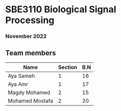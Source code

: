 # SBE3110 Biological Signal Processing  
### November 2022

## Team members

| Name  | Section | B.N |
| ------------- | ------------- | ------------- |
| Aya Sameh  | 1  | 16 |
| Aya Amr  | 1  | 17 |
| Magdy Mohamed | 2 | 15 |
| Mohamed Mostafa | 2 | 20 |

